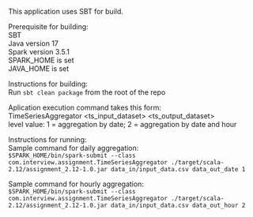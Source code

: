 This application uses SBT for build.

Prerequisite for building:<br/>
SBT <br/>
Java version 17 <br/>
Spark version 3.5.1 <br/>
SPARK_HOME is set <br/>
JAVA_HOME is set <br/>

Instructions for building: <br/>
Run `sbt clean package` from the root of the repo

Aplication execution command takes this form: <br/>
TimeSeriesAggregator <ts_input_dataset> <ts_output_dataset> <level> <br/>
level value: 1 = aggregation by date; 2 = aggregation by date and hour

Instructions for running: <br/>
Sample command for daily aggregation: <br/>
`$SPARK_HOME/bin/spark-submit --class com.interview.assignment.TimeSeriesAggregator ./target/scala-2.12/assignment_2.12-1.0.jar data_in/input_data.csv data_out_date 1`

Sample command for hourly aggregation: <br/>
`$SPARK_HOME/bin/spark-submit --class com.interview.assignment.TimeSeriesAggregator ./target/scala-2.12/assignment_2.12-1.0.jar data_in/input_data.csv data_out_hour 2`
